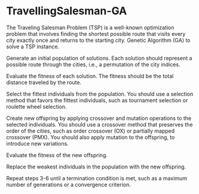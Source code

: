 # TravellingSalesman-GA
The Traveling Salesman Problem (TSP) is a well-known optimization problem that involves finding the shortest possible route that visits every city exactly once and returns to the starting city. Genetic Algorithm (GA) to solve a TSP instance.


Generate an initial population of solutions. Each solution should represent a possible route through the cities, i.e., a permutation of the city indices. 

Evaluate the fitness of each solution. The fitness should be the total distance traveled by the route. 

Select the fittest individuals from the population. You should use a selection method that favors the fittest individuals, such as tournament selection or roulette wheel selection. 

Create new offspring by applying crossover and mutation operations to the selected individuals. You should use a crossover method that preserves the order of the cities, such as order crossover (OX) or partially mapped crossover (PMX). You should also apply mutation to the offspring, to introduce new variations. 

Evaluate the fitness of the new offspring. 

Replace the weakest individuals in the population with the new offspring. 

Repeat steps 3-6 until a termination condition is met, such as a maximum number of generations or a convergence criterion. 
